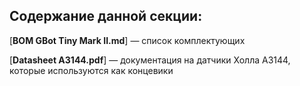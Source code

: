 ## Содержание данной секции:

[**BOM GBot Tiny Mark II.md**] — список комплектующих

[**Datasheet A3144.pdf**] — документация на датчики Холла А3144, которые используются как концевики



[BOM GBot Tiny Mark II.md]: BOM_GBot_Tiny_Mark_II.md
[Datasheet A3144.pdf ]:  Datasheet_A3144.pdf
